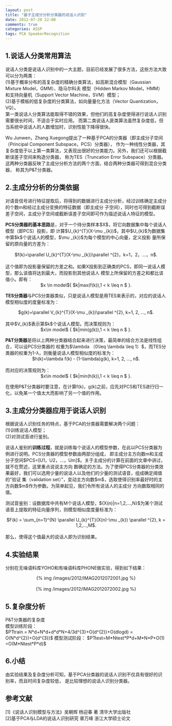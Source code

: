 ```yaml
---
layout: post
title: "基于主成分分析分类器的说话人识别"
date: 2012-07-20 22:08
comments: true
categories: ASSP
tags: PCA SpeakerRecognition
---
```

<h2>1.说话人分类常用算法</h2>
<p>说话人分类是说话人识别中的一大主题，目前已经发展了很多方法，这些方法大致可以分为两类：</br>
(1)基于概率分布的高复杂度的精确分类算法，如高斯混合模型（Gaussian Mixture Model，GMM）、隐马尔科夫
模型（Hidden Markov Model，HMM）和支持向量机（Support Vector Machine，SVM）模型；</br>
(2)基于模板的低复杂度的分类算法，如向量量化方法（Vector Quantization，VQ）。</br>
第一类说话人分类算法能取得不错的效果，但他们的高复杂度使得进行说话人识别需要很长时间，不适合于实时应用。
而第二类说话人匪类算法虽然复杂度低，但当系统中说话人的人数增加时，识别性能下降得很快。</p>

<p>Wu Junwen，Zhang Xuegong提出了一种基于PCA的分类器（即主成分子空间（Principal Component Subspace，PCS）分类器），
作为一种线性分类器，其复杂度低于以上第一类算法，又表现出很好的分类能力。另外，我们还可以根据截断误差子空间来构造分类器，
称为TES（Truncation Error Subspace）分类器。这两种分类器反映了主成分分析方法的两个方面，结合两种分类器可得到混合分类器，
称其为P&T分类器。</p>

<!-- more -->
<h2>2.主成分分析的分类依据</h2>
<p>对语音信号进行特征提取后，将得到的数据进行主成分分析，经过训练确定主成分的个数m和经过主成分变换的特征数据（即主成分
子空间），同时也可得到截断误差子空间，主成分子空间或截断误差子空间即可作为描述说话人特征的模型。</p>

<p><strong>PCS分类器的基本思路</strong>是，对于一个待分类样本$X$，将它向数据集中每个说话人模型（即PCS）投影，即
计算$U_{k}^{T}(X-\mu _{k})$，其中$U_{k}$为数据集中第$k$个说话人的模型，$\mu _{k})$为每个模型的中心向量，定义投影
量所保留的原向量的方差为：</br>
<center>$f(k)=\parallel U_{k}^{T}(X-\mu _{k})\parallel ^{2}，k=1，2，…，n$.</center></br>
这个值即为投影量保留的方差之和。如果X投影到正确类的PCS，即同一说话人模型，那么该值将达到最大，而投影到其他说话人
模型上所保留的方差之和都比该值小。即有：</br>
<center>$x \in model${ $k|max(f(k)),1 < k \leq n $ }.</center></p>

<p><strong>TES分类器</strong>与PCS分类器类似，只是说话人模型是用TES来表示的，对应的说话人模型相似度的度量标准为：</br>
<center>$g(k)=\parallel V_{k}^{T}(X-\mu _{k})\parallel ^{2}, k=1, 2, ..., n$.</center></br>
其中$V_{k}$表示第$k$个说话人模型。而决策规则为：
<center>$x\in model$ { $k|min(g(k)),1 < k \leq n $ }.</center></p>

</p><strong>P&T分类器</strong>是将以上两种分类器结合起来进行决策，最简单的结合方法是线性组合，可以设PCS分类器的
权重为$\lambda （0\leq \lambda \leq 1）$，而TES分类器的权重为1-λ，则衡量说话人模型相似度的标准为：</br>
<center>$h(k)=\lambda f(k) - (1-\lambda)g(k), k=1, 2, ..., n$.</center></br>
而对应的决策规则为：</br>
<center>$x\in model$ { $k|min(h(k)),1 < k \leq n $ }.</center></p>

<p>在使用P&T分类器时要注意，在计算f(k)，g(k)之前，应先对PCS和TES进行归一化，以免某一个值太大而影响了另一个值的作用。</p>

<h2>3.主成分分类器应用于说话人识别</h2>
<p>根据说话人识别任务的特点，基于PCA的分类器需要解决两个问题：</br>
(1)训练说话人模型；</br>
(2)对测试音进行鉴别。</p>

<p>说话人鉴别的<strong>训练过程</strong>，就是训练每个说话人的模型参数，在此以PCS分类器为例进行说明。PCS分类器的模型参数由两部分组成，
即主成分主方向数m和主成分子空间$PCS=[U1，U2，…，Um]$。关于主成分的计算在前面的文章中讲过，就不在赘述，这里重点说说主方向
数确定的方法。为了使得PCS分类器的分类效果最好，我们可以选用少量的说话人以及他们的少量的测试语音，组成确定阈值的“验证
集（validation set）”，变动主方向数$m$，选取使得识别率最好时的主方向数$m$作为参数。为简单起见，我们令所有说话人的主成分
方向数取相同的值。</p>

<p>测试音鉴别：设数据库中共有M个说话人模型，${X(n)|n=1,2,…,N}$为某个测试语音上提取的特征向量序列，则模型相似度度量标准为：</br>
<center>$F(k) = \sum_{n=1}^{N} \parallel U_{k}^{T}(X(n)-\mu _{k}) \parallel ^{2}, k = 1,2,...,M$.</center></br>
那么，使得这个值最大的说话人即为识别结果。
</p>

<h2>4.实验结果</h2>
<p>分别在无噪语料库YOHO和有噪语料库PHONE做实验，得到如下结果：</br>
<center>{% img /images/2012/IMAG2012072001.jpg %}</center></br>
<center>{% img /images/2012/IMAG2012072002.jpg %}</center>
</p>

<h2>5.复杂度分析</h2>
<p>P&T分类器的复杂度</br>
模型训练阶段：</br>
$PTtrain = N*d+N*d+d*d*N+4/3d^{3}+O(d^{2})+O(dlogd) 
= O(N*d^{2})+O(d^{3})$
模型测试阶段：
$PTtest=M*Ntest*P*d+M*N*P+O(1)
=O(M*Ntest*P*d)$
</p>

<h2>6.小结</h2>
<p>由实验结果及复杂度分析可知，基于PCA分类器的说话人识别不仅具有很好的识别率，而且时间复杂度较低，
是比较理想的说话人识别分类器。</p>

<h2>参考文献</h2>
<p>[1]《说话人识别模型与方法》吴朝辉 杨迎春 著 清华大学出版社</br>
[2]基于PCA与LDA的说话人识别研究 章万峰 浙江大学硕士论文</p>

